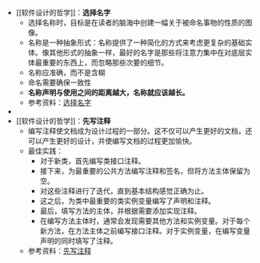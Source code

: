 - [[软件设计的哲学]]：**选择名字**
	- 选择名称时，目标是在读者的脑海中创建一幅关于被命名事物的性质的图像。
	- 名称是一种抽象形式：名称提供了一种简化的方式来考虑更复杂的基础实体。像其他形式的抽象一样，最好的名字是那些将注意力集中在对底层实体最重要的东西上，而忽略那些次要的细节。
	- 名称应准确，而不是含糊
	- 命名需要确保一致性
	- **名称声明与使用之间的距离越大，名称就应该越长。**
	- 参考资料：[选择名字](https://cactus-proj.github.io/A-Philosophy-of-Software-Design-zh/ch14.html#%E7%AC%AC-14-%E7%AB%A0-%E9%80%89%E6%8B%A9%E7%9A%84%E5%90%8D%E5%AD%97)
-
- [[软件设计的哲学]]：**先写注释**
	- 编写注释使文档成为设计过程的一部分。这不仅可以产生更好的文档，还可以产生更好的设计，并使编写文档的过程更加愉快。
	- 最佳实践：
		- 对于新类，首先编写类接口注释。
		- 接下来，为最重要的公共方法编写注释和签名，但将方法主体保留为空。
		- 对这些注释进行了迭代，直到基本结构感觉正确为止。
		- 这之后，为类中最重要的类实例变量编写了声明和注释。
		- 最后，填写方法的主体，并根据需要添加实现注释。
		- 在编写方法主体时，通常会发现需要其他方法和实例变量。对于每个新方法，在方法主体之前编写接口注释。对于实例变量，在编写变量声明的同时填写了注释。
	- 参考资料：[先写注释](https://cactus-proj.github.io/A-Philosophy-of-Software-Design-zh/ch15.html#%E7%AC%AC-15-%E7%AB%A0-%E5%85%88%E5%86%99%E6%B3%A8%E9%87%8A)